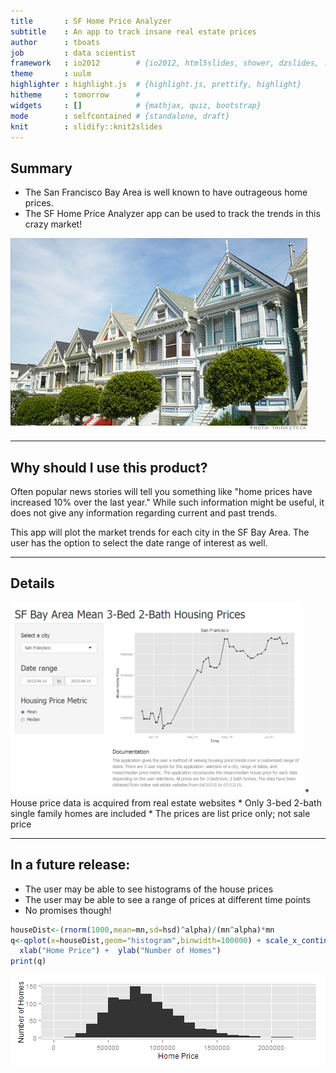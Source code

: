 ```yaml
---
title       : SF Home Price Analyzer
subtitle    : An app to track insane real estate prices
author      : tboats
job         : data scientist
framework   : io2012        # {io2012, html5slides, shower, dzslides, ...}
theme       : uulm
highlighter : highlight.js  # {highlight.js, prettify, highlight}
hitheme     : tomorrow      # 
widgets     : []            # {mathjax, quiz, bootstrap}
mode        : selfcontained # {standalone, draft}
knit        : slidify::knit2slides
---
```


## Summary

* The San Francisco Bay Area is well known to have outrageous home prices.
* The SF Home Price Analyzer app can be used to track the trends in this crazy market!
<img src="assets/img/sfHomes.jpg">

---

## Why should I use this product?
Often popular news stories will tell you something like "home prices have increased 10% over the last year." While such information might be useful, it does not give any information regarding current and past trends.

This app will plot the market trends for each city in the SF Bay Area.  The user has the option to select the date range of interest as well.

---
  
## Details
<img src="assets/img/appScreenshotReduced.png">
* House price data is acquired from real estate websites
* Only 3-bed 2-bath single family homes are included
* The prices are list price only; not sale price

---
  
## In a future release:
* The user may be able to see histograms of the house prices
* The user may be able to see a range of prices at different time points
* No promises though!




```r
houseDist<-(rnorm(1000,mean=mn,sd=hsd)^alpha)/(mn^alpha)*mn
q<-qplot(x=houseDist,geom="histogram",binwidth=100000) + scale_x_continuous() + 
  xlab("Home Price") +  ylab("Number of Homes")
print(q)
```

![plot of chunk unnamed-chunk-2](assets/fig/unnamed-chunk-2-1.png) 

